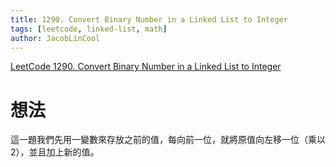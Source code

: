 ```yaml
---
title: 1290. Convert Binary Number in a Linked List to Integer
tags: [leetcode, linked-list, math]
author: JacobLinCool
---
```


[LeetCode 1290. Convert Binary Number in a Linked List to Integer](https://leetcode.com/problems/convert-binary-number-in-a-linked-list-to-integer/)

# 想法

這一題我們先用一變數來存放之前的值，每向前一位，就將原值向左移一位（乘以 2），並且加上新的值。
